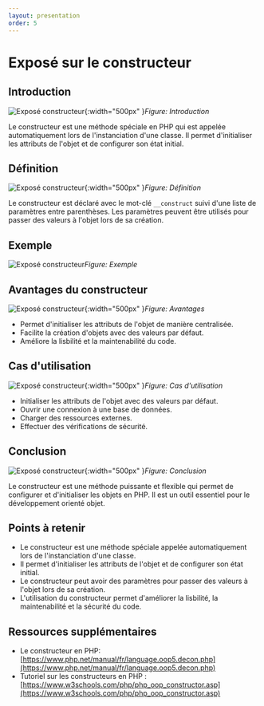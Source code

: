```yaml
---
layout: presentation
order: 5
---
```




# Exposé sur le constructeur 

<!-- new slide -->

## Introduction
![Exposé constructeur](/lab-poo/exposé-constructeur/images/introduction.jpg){:width="500px" }*Figure: Introduction*
<!-- note -->
Le constructeur est une méthode spéciale en PHP qui est appelée automatiquement lors de l'instanciation d'une classe. Il permet d'initialiser les attributs de l'objet et de configurer son état initial.


<!-- new slide -->
## Définition
![Exposé constructeur](/lab-poo/exposé-constructeur/images/definition.jpg){:width="500px" }*Figure: Définition*

<!-- note -->
Le constructeur est déclaré avec le mot-clé `__construct` suivi d'une liste de paramètres entre parenthèses. Les paramètres peuvent être utilisés pour passer des valeurs à l'objet lors de sa création.

<!-- new slide -->
## Exemple
![Exposé constructeur](/lab-poo/exposé-constructeur/images/Construct-code.png)*Figure: Exemple*

<!-- new slide -->
## Avantages du constructeur
![Exposé constructeur](/lab-poo/exposé-constructeur/images/avantages.jpg){:width="500px" }*Figure: Avantages*

<!-- note -->
* Permet d'initialiser les attributs de l'objet de manière centralisée.
* Facilite la création d'objets avec des valeurs par défaut.
* Améliore la lisbilité et la maintenabilité du code.

<!-- new slide -->
## Cas d'utilisation
![Exposé constructeur](/lab-poo/exposé-constructeur/images/cas-utilisation.jpg){:width="500px" }*Figure: Cas d'utilisation*

<!-- note -->
* Initialiser les attributs de l'objet avec des valeurs par défaut.
* Ouvrir une connexion à une base de données.
* Charger des ressources externes.
* Effectuer des vérifications de sécurité.


## Conclusion

![Exposé constructeur](/lab-poo/exposé-constructeur/images/conclusion.jpg){:width="500px" }*Figure: Conclusion*

<!-- note -->
Le constructeur est une méthode puissante et flexible qui permet de configurer et d'initialiser les objets en PHP. Il est un outil essentiel pour le développement orienté objet.


## Points à retenir

<!-- note -->
* Le constructeur est une méthode spéciale appelée automatiquement lors de l'instanciation d'une classe.
* Il permet d'initialiser les attributs de l'objet et de configurer son état initial.
* Le constructeur peut avoir des paramètres pour passer des valeurs à l'objet lors de sa création.
* L'utilisation du constructeur permet d'améliorer la lisbilité, la maintenabilité et la sécurité du code.




## Ressources supplémentaires

- Le constructeur en PHP: [https://www.php.net/manual/fr/language.oop5.decon.php](https://www.php.net/manual/fr/language.oop5.decon.php)
- Tutoriel sur les constructeurs en PHP : [https://www.w3schools.com/php/php_oop_constructor.asp](https://www.w3schools.com/php/php_oop_constructor.asp)

